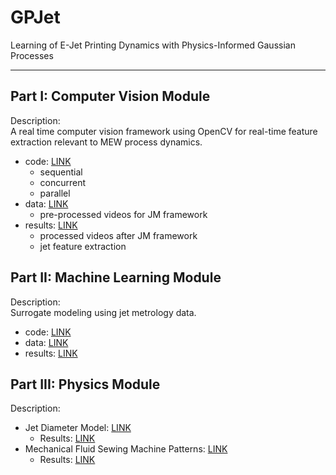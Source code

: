 # GPJet

Learning of E-Jet Printing Dynamics with Physics-Informed Gaussian Processes

<hr>

## Part I: Computer Vision Module

Description:<br>
A real time computer vision framework using OpenCV for 
real-time feature extraction relevant to MEW process dynamics.

- code: [LINK](code/computer-vision-module/code)
    - sequential
    - concurrent 
    - parallel
- data: [LINK](https://drive.google.com/drive/folders/1T5KFV0BZIe3SvaFVtMDVANbrJmCn5hfI?usp=sharing)
    - pre-processed videos for JM framework 
- results: [LINK](https://drive.google.com/drive/folders/1Dl1Jc7Z1xCP-lMfqmkhcrHiPVb4ccRSV?usp=sharing)
    - processed videos after JM framework
    - jet feature extraction
  
## Part II: Machine Learning Module

Description:<br>
Surrogate modeling using jet metrology data.

- code: [LINK](code/machine-learning-module) 
- data: [LINK](gpr/data)
- results: [LINK](gpr/results)

## Part III: Physics Module

Description:<br>

- Jet Diameter Model: [LINK](code/physics-module/)
  - Results: [LINK](https://drive.google.com/drive/folders/1ECz8zNblBrMCLsar_Xa_uMdPCE_7fHOt?usp=sharing)
- Mechanical Fluid Sewing Machine Patterns: [LINK](code/physics-module)
  - Results: [LINK](https://drive.google.com/drive/folders/12BEIVG5AojBvJAgc5FIWn1XFlJVCJ3dS?usp=sharing)



